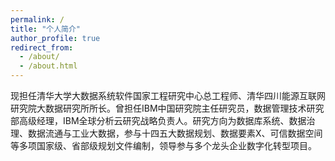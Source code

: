 ```yaml
---
permalink: /
title: "个人简介"
author_profile: true
redirect_from: 
  - /about/
  - /about.html
---
```


现担任清华大学大数据系统软件国家工程研究中心总工程师、清华四川能源互联网研究院大数据研究所所长。曾担任IBM中国研究院主任研究员，数据管理技术研究部高级经理，IBM全球分析云研究战略负责人。研究方向为数据库系统、数据治理、数据流通与工业大数据，参与十四五大数据规划、数据要素X、可信数据空间等多项国家级、省部级规划文件编制，领导参与多个龙头企业数字化转型项目。


<section class="hero">
  <h1 data-translate="home.title"></h1>
  <p data-translate="home.intro"></p>
</section>

<nav class="main-nav">
  <a href="#projects" data-translate="header.projects"></a>
  <a href="#papers" data-translate="header.papers"></a>
  <a href="#patents" data-translate="header.patents"></a>
  <a href="#about" data-translate="header.about"></a>
</nav>